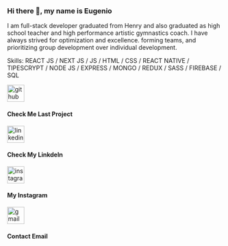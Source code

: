 ### Hi there 👋, my name is Eugenio
I am full-stack developer graduated from Henry and also graduated as high school teacher  and high performance artistic gymnastics coach. I have always strived for optimization and excellence. forming teams, and prioritizing group development over individual development. 




Skills:  REACT JS / NEXT JS / JS / HTML / CSS / REACT NATIVE / TIPESCRYPT / NODE JS / EXPRESS / MONGO / REDUX / SASS / FIREBASE / SQL 

[<img src='https://cdn.jsdelivr.net/npm/simple-icons@3.0.1/icons/github.svg' alt='github' height='40'>](https://github.com/LeandroCadena/Esthetic-App) <h4> Check Me Last Project </h4>


[<img src='https://cdn.jsdelivr.net/npm/simple-icons@3.0.1/icons/linkedin.svg' alt='linkedin' height='40'>](https://www.linkedin.com/in/eugenio-buttazzoni) 
<h4> Check My LinkdeIn</h4>
  
[<img src='https://cdn.jsdelivr.net/npm/simple-icons@3.0.1/icons/instagram.svg' alt='instagram' height='40'>](https://www.instagram.com/eugebutta)
<h4> My Instagram </h4>
 
 [<img src='https://cdn.jsdelivr.net/npm/simple-icons@3.0.1/icons/gmail.svg' alt='gmail' height='40'>](eugebutta2020@gmail.com)
 <h4> Contact Email </h4>

